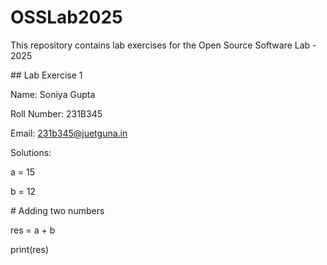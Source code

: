 # OSSLab2025

This repository contains lab exercises for the Open Source Software Lab - 2025





\## Lab Exercise 1

Name: Soniya Gupta

Roll Number: 231B345

Email: 231b345@juetguna.in



Solutions:

a = 15

b = 12



\# Adding two numbers

res = a + b

print(res)

